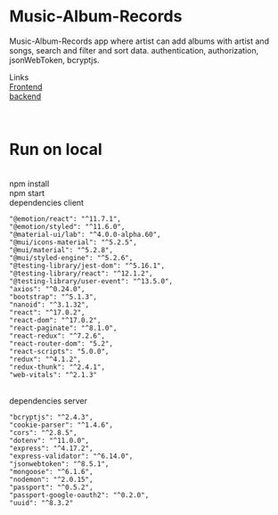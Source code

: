 # Music-Album-Records
 Music-Album-Records app where artist can add albums with artist and songs, search and filter and sort data. authentication, authorization, jsonWebToken, bcryptjs. 

Links
</br>
<a href="https://music-album-records-rohanpatel.vercel.app/" target=_blank >Frontend</a>
</br>
<a href="https://shielded-sands-21994.herokuapp.com/" target=_blank >backend</a>



</br>
<h1>Run on local</h1>
</br>
npm install
</br>
npm start
</br>
dependencies client




    "@emotion/react": "^11.7.1",
    "@emotion/styled": "^11.6.0",
    "@material-ui/lab": "^4.0.0-alpha.60",
    "@mui/icons-material": "^5.2.5",
    "@mui/material": "^5.2.8",
    "@mui/styled-engine": "^5.2.6",
    "@testing-library/jest-dom": "^5.16.1",
    "@testing-library/react": "^12.1.2",
    "@testing-library/user-event": "^13.5.0",
    "axios": "^0.24.0",
    "bootstrap": "^5.1.3",
    "nanoid": "^3.1.32",
    "react": "^17.0.2",
    "react-dom": "^17.0.2",
    "react-paginate": "^8.1.0",
    "react-redux": "^7.2.6",
    "react-router-dom": "5.2",
    "react-scripts": "5.0.0",
    "redux": "^4.1.2",
    "redux-thunk": "^2.4.1",
    "web-vitals": "^2.1.3"
    
   
   </br>
dependencies server
    
    
    "bcryptjs": "^2.4.3",
    "cookie-parser": "^1.4.6",
    "cors": "^2.8.5",
    "dotenv": "^11.0.0",
    "express": "^4.17.2",
    "express-validator": "^6.14.0",
    "jsonwebtoken": "^8.5.1",
    "mongoose": "^6.1.6",
    "nodemon": "^2.0.15",
    "passport": "^0.5.2",
    "passport-google-oauth2": "^0.2.0",
    "uuid": "^8.3.2"
